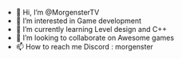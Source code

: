 - 👋 Hi, I’m @MorgensterTV
- 👀 I’m interested in Game development 
- 🌱 I’m currently learning Level design and C++
- 💞️ I’m looking to collaborate on Awesome games
- 📫 How to reach me Discord : morgenster


<!---
MorgensterTV/MorgensterTV is a ✨ special ✨ repository because its `README.md` (this file) appears on your GitHub profile.
You can click the Preview link to take a look at your changes.
--->
